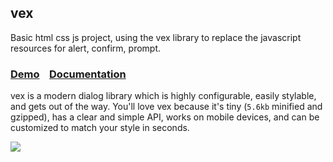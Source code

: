 
## vex

Basic html css js project, using the vex library to replace the javascript resources for alert, confirm, prompt.

### [Demo](http://github.hubspot.com/vex/docs/welcome/) &nbsp;&nbsp; [Documentation](http://github.hubspot.com/vex/)

vex is a modern dialog library which is highly configurable, easily stylable, and gets out of the way. You'll love vex because it's tiny (`5.6kb` minified and gzipped), has a clear and simple API, works on mobile devices, and can be customized to match your style in seconds.

![](https://raw.github.com/HubSpot/vex/master/docs/vex.gif)

